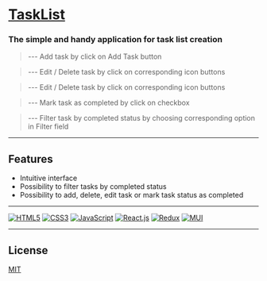 # [TaskList](https://lili2628.github.io/test-task-cars/)
### The simple and handy application for task list creation
 
> --- Add task by click on Add Task button

> --- Edit / Delete task by click on corresponding icon buttons

> --- Edit / Delete task by click on corresponding icon buttons

> --- Mark task as completed by click on checkbox 

> --- Filter task by completed status by choosing corresponding option in Filter field

_____________________

## Features

- Intuitive interface
- Possibility to filter tasks by completed status 
- Possibility to add, delete, edit task or mark task status as completed 



_______________

[![HTML5](https://img.shields.io/badge/HTML5-E34F26?style=for-the-badge&logo=html5&logoColor=white)](#) [![CSS3](https://img.shields.io/badge/CSS3-1572B6?style=for-the-badge&logo=css3&logoColor=white)](#) [![JavaScript](https://img.shields.io/badge/JavaScript-323330?style=for-the-badge&logo=javascript&logoColor=F7DF1E)](#) [![React.js](https://img.shields.io/badge/React-20232A?style=for-the-badge&logo=react&logoColor=61DAFB)](#) [![Redux](https://img.shields.io/badge/Redux-593D88?style=for-the-badge&logo=redux&logoColor=white)](#)  [![MUI](https://img.shields.io/badge/MUI-red?logo=mui&logoColor=white)](#)

_______________________

## License

[MIT](https://opensource.org/licenses/MIT)